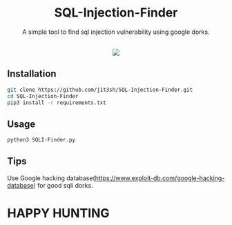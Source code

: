 <h1 align="center">SQL-Injection-Finder</h1>
<p align="center">A simple tool to find sql injection vulnerability using google dorks.</p><br>
<div align="center">
<img src="https://forthebadge.com/images/badges/made-with-python.svg" >
</div>

## Installation
```bash
git clone https://github.com/j1t3sh/SQL-Injection-Finder.git 
cd SQL-Injection-Finder
pip3 install -r requirements.txt

```
## Usage
```bash
python3 SQLI-Finder.py
```

## Tips
Use Google hacking database(https://www.exploit-db.com/google-hacking-database) for good sqli dorks.

# HAPPY HUNTING
